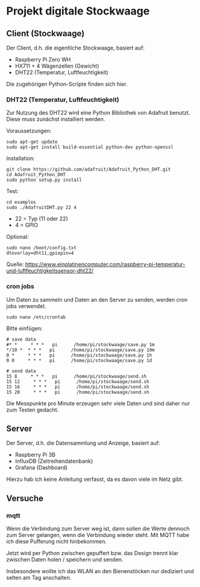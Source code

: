 # Projekt digitale Stockwaage

## Client (Stockwaage)

Der Client, d.h. die eigentliche Stockwaage, basiert auf:

* Raspberry Pi Zero WH
* HX711 + 4 Wägenzellen (Gewicht)
* DHT22 (Temperatur, Luftfeuchtigkeit)

Die zugehörigen Python-Scripte finden sich hier.

### DHT22 (Temperatur, Luftfeuchtigkeit)

Zur Nutzung des DHT22 wird eine Python Bibliothek von Adafruit benutzt. Diese muss zunächst installiert werden.

Voraussetzungen:

    sudo apt-get update
    sudo apt-get install build-essential python-dev python-openssl

Installation:

    git clone https://github.com/adafruit/Adafruit_Python_DHT.git
    cd Adafruit_Python_DHT
    sudo python setup.py install

Test:

    cd examples
    sudo ./AdafruitDHT.py 22 4

* 22 = Typ (11 oder 22)
* 4 = GPIO

Optional:

    sudo nano /boot/config.txt
    dtoverlay=dht11,gpiopin=4

Quelle: https://www.einplatinencomputer.com/raspberry-pi-temperatur-und-luftfeuchtigkeitssensor-dht22/

### cron jobs
Um Daten zu sammeln und Daten an den Server zu senden, werden cron jobs verwendet.

    sudo nano /etc/crontab

Bitte einfügen:

    # save data
    #* *     * * *   pi      /home/pi/stockwaage/save.py 1m
    */10 *  * * *   pi      /home/pi/stockwaage/save.py 10m
    0 *     * * *   pi      /home/pi/stockwaage/save.py 1h
    0 0     * * *   pi      /home/pi/stockwaage/save.py 1d

    # send data
    15 8     * * *   pi      /home/pi/stockwaage/send.sh
    15 12     * * *   pi      /home/pi/stockwaage/send.sh
    15 16     * * *   pi      /home/pi/stockwaage/send.sh
    15 20     * * *   pi      /home/pi/stockwaage/send.sh

Die Messpunkte pro Minute erzeugen sehr viele Daten und sind daher nur zum Testen gedacht.

## Server

Der Server, d.h. die Datensammlung und Anzeige, basiert auf:

* Raspberry Pi 3B
* InfluxDB (Zeitreihendatenbank)
* Grafana (Dashboard)

Hierzu hab ich keine Anleitung verfasst, da es davon viele im Netz gibt.

## Versuche

### mqtt

Wenn die Verbindung zum Server weg ist, dann sollen die Werte dennoch zum Server gelangen, wenn die Verbindung wieder steht. Mit MQTT habe ich diese Pufferung nicht hinbekommen.

Jetzt wird per Python zwischen gepuffert bzw. das Design trennt klar zwischen Daten holen / speichern und senden.

Insbesondere wollte ich das WLAN an den Bienenstöcken nur dediziert und selten am Tag anschalten.
